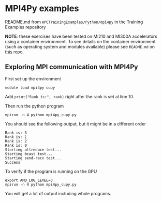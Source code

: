 
# MPI4Py examples

README.md from `HPCTrainingExamples/Python/mpi4py` in the Training Examples repository

**NOTE**: these exercises have been tested on MI210 and MI300A accelerators using a container environment.
To see details on the container environment (such as operating system and modules available) please see `README.md` on [this](https://github.com/amd/HPCTrainingDock) repo.


## Exploring MPI communication with MPI4Py

First set up the environment

```
module load mpi4py cupy
```

Add `print("Rank is:", rank)` right after the rank is set at line 10.

Then run the python program

```
mpirun -n 4 python mpi4py_cupy.py
```

You should see the following output, but it might be in a different order

```
Rank is: 3
Rank is: 1
Rank is: 2
Rank is: 0
Starting allreduce test...
Starting bcast test...
Starting send-recv test...
Success
```

To verify if the program is running on the GPU

```
export AMD_LOG_LEVEL=3
mpirun -n 4 python mpi4py_cupy.py
```

You will get a lot of output including whole programs.
